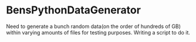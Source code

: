 # BensPythonDataGenerator
Need to generate a bunch random data(on the order of hundreds of GB) within varying amounts of files for testing purposes. Writing a script to do it. 
